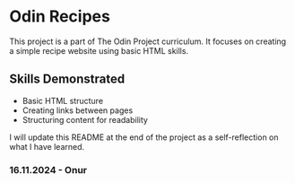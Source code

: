 # Odin Recipes

This project is a part of The Odin Project curriculum. It focuses on creating a simple recipe website using basic HTML skills.

## Skills Demonstrated

- Basic HTML structure
- Creating links between pages
- Structuring content for readability

I will update this README at the end of the project as a self-reflection on what I have learned.

### 16.11.2024 - Onur
